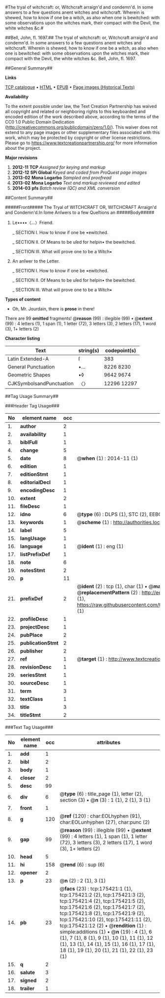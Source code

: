 #The tryal of witchcraft: or, Witchcraft arraign'd and condemn'd. In some answers to a few questions anent witches and witchcraft.  Wherein is shewed, how to know if one be a witch, as also when one is bewitched: with some observations upon the witches mark, their compact with the Devil, the white witches &c.#

##Bell, John, fl. 1697.##
The tryal of witchcraft: or, Witchcraft arraign'd and condemn'd. In some answers to a few questions anent witches and witchcraft.  Wherein is shewed, how to know if one be a witch, as also when one is bewitched: with some observations upon the witches mark, their compact with the Devil, the white witches &c.
Bell, John, fl. 1697.

##General Summary##

**Links**

[TCP catalogue](http://www.ota.ox.ac.uk/tcp/)  • 
[HTML](http://tei.it.ox.ac.uk/tcp/Texts-HTML/free/B01/B01557.html)  • 
[EPUB](http://tei.it.ox.ac.uk/tcp/Texts-EPUB/free/B01/B01557.epub) • 
[Page images (Historical Texts)](https://historicaltexts.jisc.ac.uk/eebo-52211691e)

**Availability**

To the extent possible under law, the Text Creation Partnership has waived all copyright and related or neighboring rights to this keyboarded and encoded edition of the work described above, according to the terms of the CC0 1.0 Public Domain Dedication (http://creativecommons.org/publicdomain/zero/1.0/). This waiver does not extend to any page images or other supplementary files associated with this work, which may be protected by copyright or other license restrictions. Please go to https://www.textcreationpartnership.org/ for more information about the project.

**Major revisions**

1. __2012-11__ __TCP__ *Assigned for keying and markup*
1. __2012-12__ __SPi Global__ *Keyed and coded from ProQuest page images*
1. __2013-02__ __Mona Logarbo__ *Sampled and proofread*
1. __2013-02__ __Mona Logarbo__ *Text and markup reviewed and edited*
1. __2014-03__ __pfs__ *Batch review (QC) and XML conversion*

##Content Summary##

#####Front#####
The Tryal of WITCHCRAFT OR, WITCHCRAFT Arraign'd and Condemn'd.In ſome Anſwers to a few Queſtions an
#####Body#####

1. Le••••〈…〉Friend.

    _ SECTION I. How to know if one be •ewitched.

    _ SECTION II. Of Means to be uſed for helpin• the bewitched.

    _ SECTION III. What will prove one to be a Witch▪

1. An anſwer to the Letter.

    _ SECTION I. How to know if one be •ewitched.

    _ SECTION II. Of Means to be uſed for helpin• the bewitched.

    _ SECTION III. What will prove one to be a Witch▪

**Types of content**

  * Oh, Mr. Jourdain, there is **prose** in there!

There are 99 **omitted** fragments! 
 @__reason__ (99) : illegible (99)  •  @__extent__ (99) : 4 letters (1), 1 span (1), 1 letter (72), 3 letters (3), 2 letters (17), 1 word (3), 1+ letters (2)

**Character listing**


|Text|string(s)|codepoint(s)|
|---|---|---|
|Latin Extended-A|ſ|383|
|General Punctuation|•…|8226 8230|
|Geometric Shapes|▪◊|9642 9674|
|CJKSymbolsandPunctuation|〈〉|12296 12297|

##Tag Usage Summary##

###Header Tag Usage###

|No|element name|occ|attributes|
|---|---|---|---|
|1.|__author__|2||
|2.|__availability__|1||
|3.|__biblFull__|1||
|4.|__change__|5||
|5.|__date__|8| @__when__ (1) : 2014-11 (1)|
|6.|__edition__|1||
|7.|__editionStmt__|1||
|8.|__editorialDecl__|1||
|9.|__encodingDesc__|1||
|10.|__extent__|2||
|11.|__fileDesc__|1||
|12.|__idno__|6| @__type__ (6) : DLPS (1), STC (2), EEBO-CITATION (1), OCLC (1), VID (1)|
|13.|__keywords__|1| @__scheme__ (1) : http://authorities.loc.gov/ (1)|
|14.|__label__|5||
|15.|__langUsage__|1||
|16.|__language__|1| @__ident__ (1) : eng (1)|
|17.|__listPrefixDef__|1||
|18.|__note__|6||
|19.|__notesStmt__|2||
|20.|__p__|11||
|21.|__prefixDef__|2| @__ident__ (2) : tcp (1), char (1)  •  @__matchPattern__ (2) : ([0-9\-]+):([0-9IVX]+) (1), (.+) (1)  •  @__replacementPattern__ (2) : http://eebo.chadwyck.com/downloadtiff?vid=$1&page=$2 (1), https://raw.githubusercontent.com/textcreationpartnership/Texts/master/tcpchars.xml#$1 (1)|
|22.|__profileDesc__|1||
|23.|__projectDesc__|1||
|24.|__pubPlace__|2||
|25.|__publicationStmt__|2||
|26.|__publisher__|2||
|27.|__ref__|1| @__target__ (1) : http://www.textcreationpartnership.org/docs/. (1)|
|28.|__revisionDesc__|1||
|29.|__seriesStmt__|1||
|30.|__sourceDesc__|1||
|31.|__term__|3||
|32.|__textClass__|1||
|33.|__title__|3||
|34.|__titleStmt__|2||


###Text Tag Usage###

|No|element name|occ|attributes|
|---|---|---|---|
|1.|__add__|1||
|2.|__bibl__|2||
|3.|__body__|1||
|4.|__closer__|2||
|5.|__desc__|99||
|6.|__div__|6| @__type__ (6) : title_page (1), letter (2), section (3)  •  @__n__ (3) : 1 (1), 2 (1), 3 (1)|
|7.|__front__|1||
|8.|__g__|120| @__ref__ (120) : char:EOLhyphen (91), char:EOLunhyphen (27), char:punc (2)|
|9.|__gap__|99| @__reason__ (99) : illegible (99)  •  @__extent__ (99) : 4 letters (1), 1 span (1), 1 letter (72), 3 letters (3), 2 letters (17), 1 word (3), 1+ letters (2)|
|10.|__head__|5||
|11.|__hi__|158| @__rend__ (6) : sup (6)|
|12.|__opener__|2||
|13.|__p__|23| @__n__ (2) : 2 (1), 3 (1)|
|14.|__pb__|23| @__facs__ (23) : tcp:175421:1 (1), tcp:175421:2 (2), tcp:175421:3 (2), tcp:175421:4 (2), tcp:175421:5 (2), tcp:175421:6 (2), tcp:175421:7 (2), tcp:175421:8 (2), tcp:175421:9 (2), tcp:175421:10 (2), tcp:175421:11 (2), tcp:175421:12 (2)  •  @__rendition__ (1) : simple:additions (1)  •  @__n__ (19) : 4 (1), 6 (1), 7 (1), 8 (1), 9 (1), 10 (1), 11 (1), 12 (1), 13 (1), 14 (1), 15 (1), 16 (1), 17 (1), 18 (1), 19 (1), 20 (1), 21 (1), 22 (1), 23 (1)|
|15.|__q__|2||
|16.|__salute__|3||
|17.|__signed__|2||
|18.|__trailer__|1||
